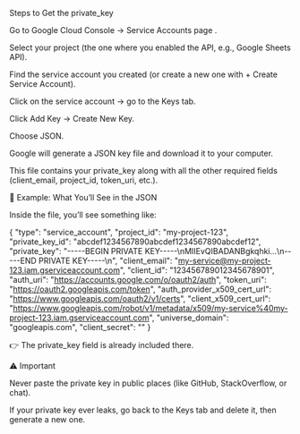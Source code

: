 Steps to Get the private_key

Go to Google Cloud Console → Service Accounts page
.

Select your project (the one where you enabled the API, e.g., Google Sheets API).

Find the service account you created (or create a new one with + Create Service Account).

Click on the service account → go to the Keys tab.

Click Add Key → Create New Key.

Choose JSON.

Google will generate a JSON key file and download it to your computer.

This file contains your private_key along with all the other required fields (client_email, project_id, token_uri, etc.).

🔹 Example: What You’ll See in the JSON

Inside the file, you’ll see something like:

{
  "type": "service_account",
  "project_id": "my-project-123",
  "private_key_id": "abcdef1234567890abcdef1234567890abcdef12",
  "private_key": "-----BEGIN PRIVATE KEY-----\nMIIEvQIBADANBgkqhki...\n-----END PRIVATE KEY-----\n",
  "client_email": "my-service@my-project-123.iam.gserviceaccount.com",
  "client_id": "123456789012345678901",
  "auth_uri": "https://accounts.google.com/o/oauth2/auth",
  "token_uri": "https://oauth2.googleapis.com/token",
  "auth_provider_x509_cert_url": "https://www.googleapis.com/oauth2/v1/certs",
  "client_x509_cert_url": "https://www.googleapis.com/robot/v1/metadata/x509/my-service%40my-project-123.iam.gserviceaccount.com",
   "universe_domain": "googleapis.com",
  "client_secret": ""
}


👉 The private_key field is already included there.

⚠️ Important

Never paste the private key in public places (like GitHub, StackOverflow, or chat).

If your private key ever leaks, go back to the Keys tab and delete it, then generate a new one.